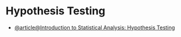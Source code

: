 # Hypothesis Testing

- [@article@Introduction to Statistical Analysis: Hypothesis Testing](https://imp.i384100.net/vN0JAA)

